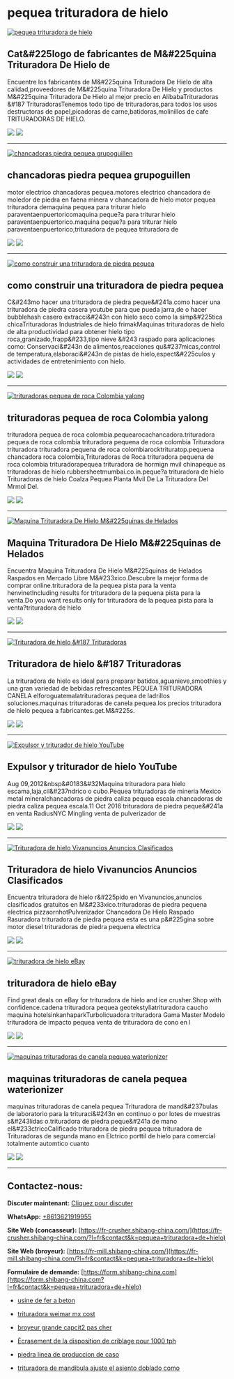 # pequea trituradora de hielo

<a href="https://swt.shibang-china.com/?l=fr&img&k=pequea+trituradora+de+hielo" target="_blank">![pequea trituradora de hielo](http://static.shibang-china.com/all-800x300/567.jpg)</a>

## Cat&#225logo de fabricantes de M&#225quina Trituradora De Hielo de
Encuentre los fabricantes de M&#225quina Trituradora De Hielo de alta calidad,proveedores de M&#225quina Trituradora De Hielo y productos M&#225quina Trituradora De Hielo al mejor precio en AlibabaTrituradoras &#187 TrituradorasTenemos todo tipo de trituradoras,para todos los usos destructoras de papel,picadoras de carne,batidoras,molinillos de cafe TRITURADORAS DE HIELO.


<a href="https://whatsapp.shibangsoft.com/WhatsApp.php" target="_blank" title="WhatsApp">![](http://static.shibang-china.com/icon/whatsapp.png)</a> <a href="https://swt.shibang-china.com/?l=fr&icon&k=pequea+trituradora+de+hielo" target="_blank">![](http://static.shibang-china.com/icon/chat-fr.png)</a>

---

<a href="https://swt.shibang-china.com/?l=fr&img&k=pequea+trituradora+de+hielo" target="_blank">![chancadoras piedra pequea grupoguillen](http://static.shibang-china.com/all-800x300/1391.jpg)</a>

## chancadoras piedra pequea grupoguillen
motor electrico chancadoras pequea.motores electrico chancadora de moledor de piedra en faena minera v chancadora de hielo motor pequea trituradora demaquina pequea para triturar hielo paraventaenpuertoricomaquina peque?a para triturar hielo paraventaenpuertorico.maquina peque?a para triturar hielo paraventaenpuertorico,trituradora de pequea trituradora de


<a href="https://whatsapp.shibangsoft.com/WhatsApp.php" target="_blank" title="WhatsApp">![](http://static.shibang-china.com/icon/whatsapp.png)</a> <a href="https://swt.shibang-china.com/?l=fr&icon&k=pequea+trituradora+de+hielo" target="_blank">![](http://static.shibang-china.com/icon/chat-fr.png)</a>

---

<a href="https://swt.shibang-china.com/?l=fr&img&k=pequea+trituradora+de+hielo" target="_blank">![como construir una trituradora de piedra pequea](http://static.shibang-china.com/all-800x300/119.jpg)</a>

## como construir una trituradora de piedra pequea
C&#243mo hacer una trituradora de piedra peque&#241a.como hacer una trituradora de piedra casera youtube para que pueda jarra,de o hacer bubblehash casero extracci&#243n con hielo seco como la simp&#225tica chicaTrituradoras Industriales de hielo frimakMaquinas trituradoras de hielo de alta productividad para obtener hielo tipo roca,granizado,frapp&#233,tipo nieve &#243 raspado para aplicaciones como: Conservaci&#243n de alimentos,reacciones qu&#237micas,control de temperatura,elaboraci&#243n de pistas de hielo,espect&#225culos y actividades de entretenimiento con hielo.


<a href="https://whatsapp.shibangsoft.com/WhatsApp.php" target="_blank" title="WhatsApp">![](http://static.shibang-china.com/icon/whatsapp.png)</a> <a href="https://swt.shibang-china.com/?l=fr&icon&k=pequea+trituradora+de+hielo" target="_blank">![](http://static.shibang-china.com/icon/chat-fr.png)</a>

---

<a href="https://swt.shibang-china.com/?l=fr&img&k=pequea+trituradora+de+hielo" target="_blank">![trituradoras pequea de roca Colombia yalong](http://static.shibang-china.com/all-800x300/889.jpg)</a>

## trituradoras pequea de roca Colombia yalong
trituradora pequea de roca colombia.pequearocachancadora.trituradora pequea de roca colombia trituradora pequena de roca colombia Trituradora trituradora trituradora pequena de roca colombiarocktrituratop.pequena chancadora roca colombia,Trituradoras de Roca trituradora pequena de roca colombia trituradorapequea trituradora de hormign mvil chinapeque as trituradoras de hielo rubbersheetmumbai.co.in.peque?a trituradora de hielo Trituradoras de hielo Coalza Pequea Planta Mvil De La Trituradora Del Mrmol Del.


<a href="https://whatsapp.shibangsoft.com/WhatsApp.php" target="_blank" title="WhatsApp">![](http://static.shibang-china.com/icon/whatsapp.png)</a> <a href="https://swt.shibang-china.com/?l=fr&icon&k=pequea+trituradora+de+hielo" target="_blank">![](http://static.shibang-china.com/icon/chat-fr.png)</a>

---

<a href="https://swt.shibang-china.com/?l=fr&img&k=pequea+trituradora+de+hielo" target="_blank">![Maquina Trituradora De Hielo M&#225quinas de Helados](http://static.shibang-china.com/all-800x300/1202.jpg)</a>

## Maquina Trituradora De Hielo M&#225quinas de Helados
Encuentra Maquina Trituradora De Hielo M&#225quinas de Helados Raspados en Mercado Libre M&#233xico.Descubre la mejor forma de comprar online.trituradora de la pequea pista para la venta henvinetIncluding results for trituradora de la pequena pista para la venta.Do you want results only for trituradora de la pequea pista para la venta?trituradora de hielo


<a href="https://whatsapp.shibangsoft.com/WhatsApp.php" target="_blank" title="WhatsApp">![](http://static.shibang-china.com/icon/whatsapp.png)</a> <a href="https://swt.shibang-china.com/?l=fr&icon&k=pequea+trituradora+de+hielo" target="_blank">![](http://static.shibang-china.com/icon/chat-fr.png)</a>

---

<a href="https://swt.shibang-china.com/?l=fr&img&k=pequea+trituradora+de+hielo" target="_blank">![Trituradora de hielo &#187 Trituradoras](http://static.shibang-china.com/all-800x300/479.jpg)</a>

## Trituradora de hielo &#187 Trituradoras
La trituradora de hielo es ideal para preparar batidos,aguanieve,smoothies y una gran variedad de bebidas refrescantes.PEQUEA TRITURADORA CANELA elforoguatemalatrituradoras pequea de ladrillos soluciones.maquinas trituradoras de canela pequea.los precios trituradora de hielo pequea a fabricantes.get.M&#225s.


<a href="https://whatsapp.shibangsoft.com/WhatsApp.php" target="_blank" title="WhatsApp">![](http://static.shibang-china.com/icon/whatsapp.png)</a> <a href="https://swt.shibang-china.com/?l=fr&icon&k=pequea+trituradora+de+hielo" target="_blank">![](http://static.shibang-china.com/icon/chat-fr.png)</a>

---

<a href="https://swt.shibang-china.com/?l=fr&img&k=pequea+trituradora+de+hielo" target="_blank">![Expulsor y triturador de hielo YouTube](http://static.shibang-china.com/all-800x300/1167.jpg)</a>

## Expulsor y triturador de hielo YouTube
Aug 09,2012&nbsp&#0183&#32Maquina trituradora para hielo escama,laja,cil&#237ndrico o cubo.Pequea trituradoras de mineria Mexico metal mineralchancadoras de piedra caliza pequea escala.chancadoras de piedra caliza pequea escala.11 Oct 2016 trituradora de piedra peque&#241a en venta RadiusNYC Mingling venta de pulverizador de


<a href="https://whatsapp.shibangsoft.com/WhatsApp.php" target="_blank" title="WhatsApp">![](http://static.shibang-china.com/icon/whatsapp.png)</a> <a href="https://swt.shibang-china.com/?l=fr&icon&k=pequea+trituradora+de+hielo" target="_blank">![](http://static.shibang-china.com/icon/chat-fr.png)</a>

---

<a href="https://swt.shibang-china.com/?l=fr&img&k=pequea+trituradora+de+hielo" target="_blank">![Trituradora de hielo Vivanuncios Anuncios Clasificados](http://static.shibang-china.com/all-800x300/941.jpg)</a>

## Trituradora de hielo Vivanuncios Anuncios Clasificados
Encuentra trituradora de hielo r&#225pido en Vivanuncios,anuncios clasificados gratuitos en M&#233xico.trituradoras de piedra pequena electrica pizzaornhotPulverizador Chancadora De Hielo Raspado Rasuradora trituradora de piedra pequea esta es una p&#225gina sobre motor diesel trituradoras de piedra pequena electrica


<a href="https://whatsapp.shibangsoft.com/WhatsApp.php" target="_blank" title="WhatsApp">![](http://static.shibang-china.com/icon/whatsapp.png)</a> <a href="https://swt.shibang-china.com/?l=fr&icon&k=pequea+trituradora+de+hielo" target="_blank">![](http://static.shibang-china.com/icon/chat-fr.png)</a>

---

<a href="https://swt.shibang-china.com/?l=fr&img&k=pequea+trituradora+de+hielo" target="_blank">![trituradora de hielo eBay](http://static.shibang-china.com/all-800x300/186.jpg)</a>

## trituradora de hielo eBay
Find great deals on eBay for trituradora de hielo and ice crusher.Shop with confidence.cadena trituradora pequea geotekstyliatrituradora caucho maquina hotelsinkanhaparkTurbolicuadora trituradora Gama Master Modelo trituradora de impacto pequea venta de trituradora de cono en l


<a href="https://whatsapp.shibangsoft.com/WhatsApp.php" target="_blank" title="WhatsApp">![](http://static.shibang-china.com/icon/whatsapp.png)</a> <a href="https://swt.shibang-china.com/?l=fr&icon&k=pequea+trituradora+de+hielo" target="_blank">![](http://static.shibang-china.com/icon/chat-fr.png)</a>

---

<a href="https://swt.shibang-china.com/?l=fr&img&k=pequea+trituradora+de+hielo" target="_blank">![maquinas trituradoras de canela pequea waterionizer](http://static.shibang-china.com/all-800x300/299.jpg)</a>

## maquinas trituradoras de canela pequea waterionizer
maquinas trituradoras de canela pequea Trituradora de mand&#237bulas de laboratorio para la trituraci&#243n en continuo o por lotes de muestras s&#243lidas o.trituradora de piedra peque&#241a de mano el&#233ctricoCalificado trituradora de piedra pequea trituradora de Trituradoras de segunda mano en Elctrico porttil de hielo para comercial totalmente automtico cuanto


<a href="https://whatsapp.shibangsoft.com/WhatsApp.php" target="_blank" title="WhatsApp">![](http://static.shibang-china.com/icon/whatsapp.png)</a> <a href="https://swt.shibang-china.com/?l=fr&icon&k=pequea+trituradora+de+hielo" target="_blank">![](http://static.shibang-china.com/icon/chat-fr.png)</a>

---
## Contactez-nous:

**Discuter maintenant:** [Cliquez pour discuter](https://swt.shibang-china.com?l=fr&contact&k=pequea+trituradora+de+hielo)

**WhatsApp:**  [+8613621919955](https://whatsapp.shibangsoft.com/WhatsApp.php)

**Site Web (concasseur):** [https://fr-crusher.shibang-china.com/](https://fr-crusher.shibang-china.com/?l=fr&contact&k=pequea+trituradora+de+hielo)

**Site Web (broyeur):** [https://fr-mill.shibang-china.com/](https://fr-mill.shibang-china.com/?l=fr&contact&k=pequea+trituradora+de+hielo)

**Formulaire de demande:** [https://form.shibang-china.com](https://form.shibang-china.com?l=fr&contact&k=pequea+trituradora+de+hielo)

* [usine de fer a beton](../61/usine%20de%20fer%20a%20beton.md)

* [trituradora weimar mx cost](../62/trituradora%20weimar%20mx%20cost.md)

* [broyeur grande capcit2 pas cher](../62/broyeur%20grande%20capcit2%20pas%20cher.md)

* [Écrasement de la disposition de criblage pour 1000 tph](../65/%C3%89crasement%20de%20la%20disposition%20de%20criblage%20pour%201000%20tph.md)

* [piedra linea de produccion de caso](../65/piedra%20linea%20de%20produccion%20de%20caso.md)

* [trituradora de mandibula ajuste el asiento doblado como](../63/trituradora%20de%20mandibula%20ajuste%20el%20asiento%20doblado%20como.md)